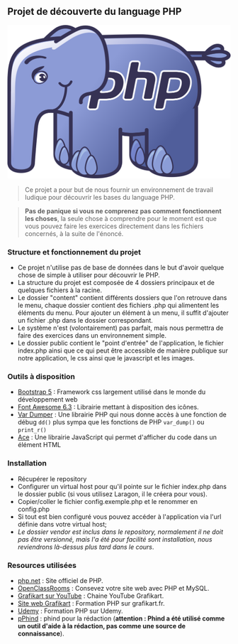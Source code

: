 ## Projet de découverte du language PHP

![Logo PHP](/public/img/logo_php.png)

>Ce projet a pour but de nous fournir un environnement de travail ludique pour découvrir les bases du language PHP.

>**Pas de panique si vous ne comprenez pas comment fonctionnent les choses**, 
> la seule chose à comprendre pour le moment est que vous pouvez faire les exercices directement dans les fichiers concernés, à la suite de l'énoncé.


### Structure et fonctionnement du projet
- Ce projet n'utilise pas de base de données dans le but d'avoir quelque chose de simple à utiliser pour découvrir le PHP.
- La structure du projet est composée de 4 dossiers principaux et de quelques fichiers à la racine.
- Le dossier "content" contient différents dossiers que l'on retrouve dans le menu, chaque dossier contient des fichiers .php qui alimentent les éléments du menu.
Pour ajouter un élément à un menu, il suffit d'ajouter un fichier .php dans le dossier correspondant.
- Le système n'est (volontairement) pas parfait, mais nous permettra de faire des exercices dans un environnement simple.
- Le dossier public contient le "point d'entrée" de l'application, le fichier index.php ainsi que ce qui peut être accessible de manière publique sur notre application, le css ainsi que le javascript et les images.

### Outils à disposition
- [Bootstrap 5](https://getbootstrap.com/docs/5.0/getting-started/introduction/)  : Framework css largement utilisé dans le monde du développement web
- [Font Awesome 6.3](https://fontawesome.com/) : Librairie mettant à disposition des icônes.
- [Var Dumper](https://github.com/symfony/var-dumper) : Une librairie PHP qui nous donne accès à une fonction de débug `dd()` plus sympa que les fonctions de PHP `var_dump()` ou `print_r()`
- [Ace](https://ace.c9.io/) : Une librairie JavaScript qui permet d'afficher du code dans un élément HTML

### Installation
- Récupérer le repository
- Configurer un virtual host pour qu'il pointe sur le fichier index.php dans le dossier public (si vous utilisez Laragon, il le créera pour vous).
- Copier/coller le fichier config.exemple.php et le renommer en config.php
- Si tout est bien configuré vous pouvez accéder à l'application via l'url définie dans votre virtual host;
- *Le dossier vendor est inclus dans le repository, normalement il ne doit pas être versionné, mais l'a été pour facilité sont installation, nous reviendrons là-dessus plus tard dans le cours*.

### Resources utilisées
-  [php.net](https://www.php.net/) : Site officiel de PHP.
-  [OpenClassRooms](https://openclassrooms.com/fr/courses/918836-concevez-votre-site-web-avec-php-et-mysql) : Consevez votre site web avec PHP et MySQL.
-  [Grafikart sur YouTube](https://www.youtube.com/@grafikart) : Chaine YouTube Grafikart.
-  [Site web Grafikart](https://grafikart.fr/formations/php) : Formation PHP sur grafikart.fr.
-  [Udemy](https://www.udemy.com/course/php-formation-complete-pour-debutants/) : Formation PHP sur Udemy.
-  [pPhind](https://www.phind.com/) : phind pour la rédaction (**attention : Phind a été utilisé comme un outil d'aide à la rédaction, pas comme une source de connaissance**).

